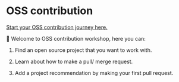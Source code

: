 # OSS contribution

[Start your OSS contribution journey here.](https://cheukting.github.io/start-oss/)

👋 Welcome to OSS contribution workshop, here you can:

  1. Find an open source project that you want to work with.

  2. Learn about how to make a pull/ merge request.

  3. Add a project recommendation by making your first pull request.
